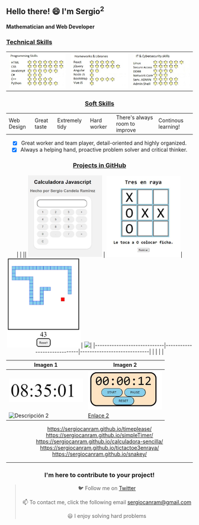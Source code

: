  ## Hello there! 😄 I'm Sergio<sup>2</sup>

 #### Mathematician and Web Developer 

 ### <u> Technical Skills </u>

<table>
  <tr>
    <td><img src="skills1.jpg" alt="probando"></td>
    <td><img src="skills2.jpg" alt="probando"></td>
    <td><img src="skills3.jpg" alt="probando"></td>
  </tr>
</table>

<center>
 
 ### <u> Soft Skills </u>
 <table>
  <tr>   
    <td>    
Web Design
   <td>
Great taste
   <td>
Extremely tidy
    <td>    
Hard worker
   <td>
There's always room to improve 
   <td>
Continous learning! 
   </tr>
</table>


- [x] Great worker and team player, detail-oriented and highly organized.
- [x] Always a helping hand, proactive problem solver and critical thinker.

 ### <u> Projects in GitHub </u>


| | || <img width="200" src="02-SimpleCalculator.JPG">
| <img width="200" src="03-SimpleTicTacToe.JPG">| <img width="200" src="04-Snakey.jpg">| <img width="200" src="url6">|
|-----------------------------|-----------------------------|-----------------------------|
 |                             |                             |                             |

|   Imagen 1   |   Imagen 2   |
|--------------|--------------|
| <img width="200" src="00-SimpleWatch.JPG"> |<img width="200" src="01-SimpleTimer.JPG">|
| ![Descripción 2](url_imagen_2) | [Enlace 2](url_enlace_2) |


 https://sergiocanram.github.io/timeplease/
 https://sergiocanram.github.io/simpleTimer/
 https://sergiocanram.github.io/calculadora-sencilla/
 https://sergiocanram.github.io/tictactoe3enraya/
 https://sergiocanram.github.io/snakey/




---
  
 ### I'm here to contribute to your project!


> 🐦 Follow me on [Twitter](https://twitter.com/SergioCanRam)
> 
> 📫 To contact me, click the following email <sergiocanram@gmail.com>
>
> 😃 I enjoy solving hard problems



